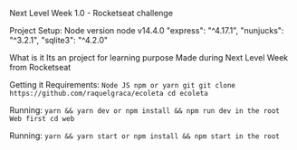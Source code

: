 Next Level Week 1.0 - Rocketseat challenge

Project Setup:
Node version node v14.4.0
"express": "^4.17.1",
"nunjucks": "^3.2.1",
"sqlite3": "^4.2.0"

What is it
Its an project for learning purpose
Made during Next Level Week from Rocketseat

Getting it
Requirements:
`Node JS
npm or yarn
git
git clone https://github.com/raquelgraca/ecoleta
cd ecoleta`

Running:
`yarn && yarn dev or npm install && npm run dev in the root
Web
first cd web`

Running:
`yarn && yarn start or npm install && npm start in the root`
